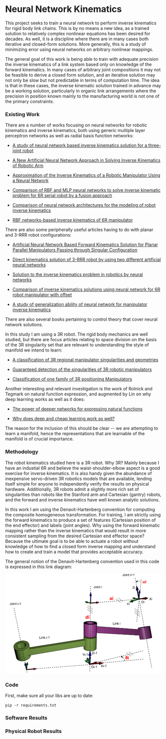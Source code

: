 # Neural Network Kinematics

This project seeks to train a neural network to perform inverse kinematics for rigid body link chains.  This
is by no means a new idea, as a trained solution to relatively complex nonlinear equations has been desired 
for decades.  As well, it is a discipline where there are in many cases both iterative and
closed-form solutions.  More generally, this is a study of minimizing error using neural networks 
on arbitrary nonlinear mappings.  

The general goal of this work is being able to train with adequate precision the inverse kinematics of 
a link system based only on knowledge of the forward kinematics.  In many cases of arbitrary joint 
compositions it may not be feasible to derive a closed form solution, and an iterative solution may not
only be slow but not predictable in terms of computation time.  The idea is that in these cases, the 
inverse kinematic solution trained in advance may be a working solution, particularly in organic link
arrangements where the precision in position known mainly to the manufacturing world is not one of the 
primary constraints.



### Existing Work

There are a number of works focusing on neural networks for robotic kinematics and inverse kinematics, both using
generic multiple layer perceptron networks as well as radial basis function networks:

  * [A study of neural network based inverse kinematics solution for a three-joint robot](https://pdfs.semanticscholar.org/9062/8e6b996060cebfa2f1d3c02326e538aa913f.pdf)

  * [A New Artificial Neural Network Approach in Solving Inverse Kinematics of Robotic Arm](http://downloads.hindawi.com/journals/cin/2016/5720163.pdf)

  * [Approximation of the Inverse Kinematics of a Robotic Manipulator Using a Neural Network](http://www.ros.hw.ac.uk/bitstream/handle/10399/2265/DinhBH_0709_eps.pdf?sequence=1)

  * [Comparison of RBF and MLP neural networks to solve inverse kinematic problem for 6R serial robot by a fusion approach](http://www.sciencedirect.com/science/article/pii/S0952197610000692) 
  
  * [Comparison of neural network architectures for the modeling of robot inverse kinematics](http://ieeexplore.ieee.org/document/845423/)
  
  * [RBF networks-based inverse kinematics of 6R manipulator](https://link.springer.com/article/10.1007/s00170-003-1988-0)

There are also some peripherally useful articles having to do with planar and 3-RRR robot configurations:

  * [Artificial Neural Network Based Forward Kinematics Solution for Planar Parallel Manipulators Passing through Singular Configuration](https://www.omicsonline.org/open-access/artificial-neural-network-based-forward-kinematics-solution-for-planar-parallel-manipulators-passing-through-singular-configuration-2168-9695.1000106.pdf)

  * [Direct kinematics solution of 3-RRR robot by using two different artificial neural networks](http://ieeexplore.ieee.org/document/7367852/)
  
  * [Solution to the inverse kinematics problem in robotics by neural networks](http://ieeexplore.ieee.org/document/23979/)
  
  * [Comparison of inverse kinematics solutions using neural network for 6R robot manipulator with offset](http://ieeexplore.ieee.org/document/1662342/)
  
  * [A study of generalization ability of neural network for manipulator inverse kinematics](http://ieeexplore.ieee.org/document/239161/)

There are also several books pertaining to control theory that cover neural network solutions.

In this study I am using a 3R robot.  The rigid body mechanics are well studied, but there
are focus articles relating to space division on the basis of the 3R singularity set that 
are relevant to understanding the style of manifold we intend to learn:

  * [A classification of 3R regional manipulator singularities and geometries](http://ieeexplore.ieee.org/document/132033/)

  * [Guaranteed detection of the singularities of 3R robotic manipulators](http://perso-laris.univ-angers.fr/~delanoue/article/ms-7-31-2016.pdf)

  * [Classification of one family of 3R positioning Manipulators](https://arxiv.org/pdf/0705.1344.pdf)


Another interesting and relevant investigation is the work of Rolnick and Tegmark on natural 
function expression, and augmented by Lin on why deep learning works as well as it does:

  * [The power of deeper networks for expressing natural functions](https://arxiv.org/pdf/1705.05502.pdf)

  * [Why does deep and cheap learning work so well?](https://arxiv.org/pdf/1608.08225.pdf)

The reason for the inclusion of this should be clear -- we are attempting to learn a manifold, hence the 
representations that are learnable of the manifold is of crucial importance.  



### Methodology

The robot kinematics studied here is a 3R robot.  Why 3R?  Mainly because I have an industial 6R 
and believe the waist-shoulder-elbow aspect is a good exercise for inverse kinematics.  It is also 
handy given the abundance of inexpensive servo-driven 3R robotics models that are available, lending 
itself simple for anyone to independently verify the results on physical hardware.  Additionally, 3R 
robots admit a slightly more rich set of singularities than robots like the Stanford arm and Cartesian 
(gantry) robots, and the forward and inverse kinematics have well known analytic solutions.

In this work I am using the Denavit-Hartenberg convention for computing the composite homogeneous
transformation.  For training, I am strictly using the forward kinematics to produce a set of 
features (Cartesian position of the end effector) and labels (joint angles).  Why using the forward
kinematic mapping rather than the inverse kinematics that would result in more consistent sampling from
the desired Cartesian end effector space?  Because the ultimate goal is to be able to actuate a 
robot without knowledge of how to find a closed form inverse mapping and understand how to create and train
a model that provides acceptable accuracy.

The general notion of the Denavit-Hartenberg convention used in this code is expressed in this link
diagram:

![Denavit-Hartenberg Parameters](/img/dh_params.png)



### Code

First, make sure all your libs are up to date:

```
pip -r requirements.txt
```



### Software Results



### Physical Robot Results

